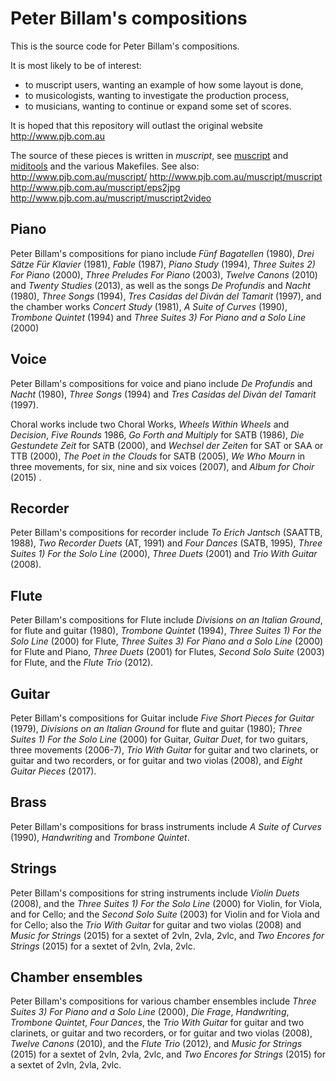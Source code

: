 # Peter Billam's compositions

This is the source code for Peter Billam's compositions.

It is most likely to be of interest:

* to muscript users, wanting an example of how some layout is done,
* to musicologists, wanting to investigate the production process,
* to musicians, wanting to continue or expand some set of scores.

It is hoped that this repository will outlast the original website
http://www.pjb.com.au

The source of these pieces is written in *muscript*, see
[muscript](https://github.com/peterbillam/muscript) and
[miditools](https://github.com/peterbillam/miditools)
and the various Makefiles.  See also:
http://www.pjb.com.au/muscript/
http://www.pjb.com.au/muscript/muscript
http://www.pjb.com.au/muscript/eps2jpg
http://www.pjb.com.au/muscript/muscript2video

## Piano

Peter Billam's compositions for piano include *Fünf Bagatellen*
(1980),   *Drei Sätze Für Klavier* (1981),   *Fable* (1987),   *Piano
Study* (1994),   *Three Suites 2) For Piano* (2000),   *Three
Preludes For Piano* (2003),     *Twelve Canons* (2010) and
*Twenty Studies* (2013),   as well as the songs *De
Profundis* and *Nacht* (1980),   *Three Songs* (1994),   *Tres Casidas
del Diván del Tamarit* (1997),   and the chamber works *Concert
Study* (1981),   *A Suite of Curves* (1990),   *Trombone Quintet*
(1994) and   *Three Suites 3) For Piano and a Solo Line* (2000)

## Voice

Peter Billam's compositions for voice and piano include
*De Profundis* and *Nacht* (1980),   *Three Songs* (1994)
and *Tres Casidas del Diván del Tamarit* (1997).

Choral works include two Choral Works, *Wheels Within Wheels*
and *Decision*,   *Five Rounds* 1986,   *Go Forth and Multiply* for
SATB (1986),   *Die Gestundete Zeit* for SATB (2000),   and
*Wechsel der Zeiten* for SAT or SAA or TTB (2000),   *The Poet in
the Clouds* for SATB (2005),   *We Who Mourn* in three movements,
for six, nine and six voices (2007), and   *Album for Choir* (2015) .

## Recorder

Peter Billam's compositions for recorder include *To Erich
Jantsch* (SAATTB, 1988), *Two Recorder Duets* (AT, 1991) and *Four
Dances* (SATB, 1995), *Three Suites 1) For the Solo Line* (2000),
*Three Duets* (2001) and *Trio With Guitar* (2008).

## Flute

Peter Billam's compositions for Flute include *Divisions on an
Italian Ground*, for flute and guitar (1980),   *Trombone Quintet*
(1994),   *Three Suites 1) For the Solo Line* (2000) for Flute,
*Three Suites 3) For Piano and a Solo Line* (2000) for Flute and
Piano,   *Three Duets* (2001) for Flutes,   *Second Solo Suite*
(2003) for Flute, and   the *Flute Trio* (2012).

## Guitar

Peter Billam's compositions for Guitar include *Five Short Pieces
for Guitar* (1979),   *Divisions on an Italian Ground* for flute
and guitar (1980);     *Three Suites 1) For the Solo Line*
(2000) for Guitar,   *Guitar Duet*, for two guitars, three
movements (2006-7),   *Trio With Guitar* for guitar and two
clarinets, or guitar and two recorders, or for guitar and two
violas (2008), and *Eight Guitar Pieces* (2017).

## Brass

Peter Billam's compositions for brass instruments include
*A Suite of Curves* (1990),   *Handwriting* and   *Trombone Quintet*.

## Strings

Peter Billam's compositions for string instruments include
*Violin Duets* (2008), and the *Three Suites 1) For the Solo Line*
(2000) for Violin, for Viola, and for Cello; and the *Second Solo
Suite* (2003) for Violin and for Viola and for Cello; also the
*Trio With Guitar* for guitar and two violas (2008) and
*Music for Strings* (2015) for a sextet of 2vln, 2vla, 2vlc, and
*Two Encores for Strings* (2015) for a sextet of 2vln,
2vla, 2vlc.

## Chamber ensembles

Peter Billam's compositions for various chamber ensembles
include *Three Suites 3) For Piano and a Solo Line* (2000),   *Die
Frage*,   *Handwriting*,   *Trombone Quintet*,   *Four Dances*, the
*Trio With Guitar* for guitar and two clarinets, or guitar and two
recorders, or for guitar and two violas (2008),
*Twelve Canons* (2010), and the *Flute Trio* (2012), and
*Music for Strings* (2015) for a sextet of 2vln, 2vla, 2vlc, and
*Two Encores for Strings* (2015) for a sextet of 2vln, 2vla, 2vlc.

